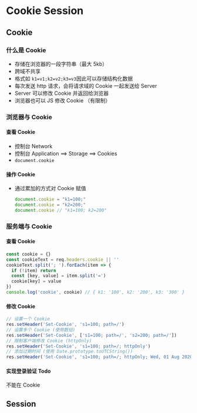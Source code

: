 # Cookie Session

## Cookie

### 什么是 Cookie

- 存储在浏览器的一段字符串（最大 5kb）
- 跨域不共享
- 格式如 `k1=v1;k2=v2;k3=v3`因此可以存储结构化数据
- 每次发送 http 请求，会将请求域的 Cookie 一起发送给 Server
- Server 可以修改 Cookie 并返回给浏览器
- 浏览器也可以 JS 修改 Cookie （有限制）

### 浏览器与 Cookie

#### 查看 Cookie

- 控制台 Network
- 控制台 Application ==> Storage ==> Cookies
- `document.cookie`

#### 操作 Cookie 

- 通过累加的方式对 Cookie 赋值

  ```javascript
  document.cookie = "k1=100;"
  document.cookie = "k2=200;"
  document.cookie // "k1=100; k2=200"
  ```

### 服务端与 Cookie

#### 查看 Cookie

```javascript
const cookie = {}
const cookieText = req.headers.cookie || ''
cookieText.split('; ').forEach(item => {
  if (!item) return
  const [key, value] = item.split('=')
  cookie[key] = value
})
console.log('cookie', cookie) // { k1: '100', k2: '200', k3: '300' }
```

#### 修改 Cookie 

```javascript
// 设置一个 Cookie
res.setHeader('Set-Cookie', 's1=100; path=/')
// 设置多个 Cookie (使用数组)
res.setHeader('Set-Cookie', ['s1=100; path=/', 's2=200; path=/'])
// 限制客户端修改 Cookie (httpOnly)
res.setHeader('Set-Cookie', 's1=100; path=/; httpOnly')
// 添加过期时间 (使用 Date.prototype.toUTCString())
res.setHeader('Set-Cookie', 's1=100; path=/; httpOnly; Wed, 01 Aug 2020 06:00:00 GMT')
```

#### 实现登录验证 Todo

不能在 Cookie 

## Session

